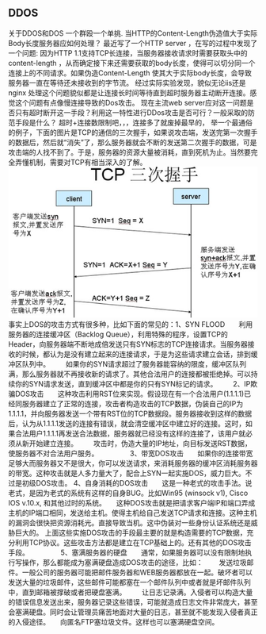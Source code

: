 DDOS
---
关于DDOS和DOS 一个群殴一个单挑.
当HTTP的Content-Length伪造值大于实际Body长度服务器应如何处理？
最近写了一个HTTP server ，在写的过程中发现了一个问题:
因为HTTP 1.1支持TCP长连接，当服务器接收请求时需要获取头中的content-length ，从而确定接下来还需要获取的body长度，使得可以切分同一个连接上的不同请求。如果伪造Content-Length 使其大于实际body长度，会导致服务器一直在等待还未接收到的字节流。
经过实际实验发现，貌似无论iis还是nginx 处理这个问题貌似都是让连接长时间等待直到超时服务器主动断开连接。感觉这个问题有点像慢连接导致的Dos攻击。
现在主流web server应对这一问题是否只有超时断开这一手段？利用这一特性进行DDos攻击是否可行？一般采取的防范手段是什么？
超时+连接数限制吧，，，连接多了就废掉最早的，
举一个最通俗的例子，下面的图片是TCP的通信的三次握手，如果说攻击端，发送完第一次握手的数据后，然后就“消失”了，那么服务器就会不断的发送第二次握手的数据，可是攻击端的人找不到了。于是，服务器的资源大量被消耗，直到死机为止。当然要完全弄懂机制，需要对TCP有相当深入的了解。
![TCP3次握手](../images/TCP三次握手.jpg)
事实上DOS的攻击方式有很多种，比如下面的常见的：1、SYN FLOOD　　利用服务器的连接缓冲区（Backlog Queue），利用特殊的程序，设置TCP的Header，向服务器端不断地成倍发送只有SYN标志的TCP连接请求。当服务器接收的时候，都认为是没有建立起来的连接请求，于是为这些请求建立会话，排到缓冲区队列中。 　　如果你的SYN请求超过了服务器能容纳的限度，缓冲区队列满，那么服务器就不再接收新的请求了。其他合法用户的连接都被拒绝掉。可以持续你的SYN请求发送，直到缓冲区中都是你的只有SYN标记的请求。 　　2、IP欺骗DOS攻击　　这种攻击利用RST位来实现。假设现在有一个合法用户(1.1.1.1)已经同服务器建立了正常的连接，攻击者构造攻击的TCP数据，伪装自己的IP为1.1.1.1，并向服务器发送一个带有RST位的TCP数据段。服务器接收到这样的数据后，认为从1.1.1.1发送的连接有错误，就会清空缓冲区中建立好的连接。这时，如果合法用户1.1.1.1再发送合法数据，服务器就已经没有这样的连接了，该用户就必须从新开始建立连接。 　　攻击时，伪造大量的IP地址，向目标发送RST数据，使服务器不对合法用户服务。 　　 　　3、带宽DOS攻击　　如果你的连接带宽足够大而服务器又不是很大，你可以发送请求，来消耗服务器的缓冲区消耗服务器的带宽。这种攻击就是人多力量大了，配合上SYN一起实施DOS，威力巨大。不过是初级DOS攻击。 
4、自身消耗的DOS攻击　　这是一种老式的攻击手法。说老式，是因为老式的系统有这样的自身BUG。比如Win95 (winsock v1), Cisco IOS v.10.x, 和其他过时的系统。　　这种DOS攻击就是把请求客户端IP和端口弄成主机的IP端口相同，发送给主机。使得主机给自己发送TCP请求和连接。这种主机的漏洞会很快把资源消耗光。直接导致当机。这中伪装对一些身份认证系统还是威胁巨大的。
   上面这些实施DOS攻击的手段最主要的就是构造需要的TCP数据，充分利用TCP协议。这些攻击方法都是建立在TCP基础上的。还有其他的DOS攻击手段。 　　 　　5、塞满服务器的硬盘　　通常，如果服务器可以没有限制地执行写操作，那么都能成为塞满硬盘造成DOS攻击的途径，比如： 　　发送垃圾邮件。一般公司的服务器可能把邮件服务器和WEB服务器都放在一起。破坏者可以发送大量的垃圾邮件，这些邮件可能都塞在一个邮件队列中或者就是坏邮件队列中，直到邮箱被撑破或者把硬盘塞满。 　　让日志记录满。入侵者可以构造大量的错误信息发送出来，服务器记录这些错误，可能就造成日志文件非常庞大，甚至会塞满硬盘。同时会让管理员痛苦地面对大量的日志，甚至就不能发现入侵者真正的入侵途径。　　向匿名FTP塞垃圾文件。这样也可以塞满硬盘空间。 　　 
